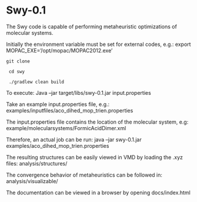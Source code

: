 # Swy-0.1 

The Swy code is capable of performing metaheuristic optimizations of molecular systems.

Initially the environment variable must be set for external codes, e.g.:
export MOPAC_EXE=’/opt/mopac/MOPAC2012.exe’

` git clone `

` cd swy`

` ./gradlew clean build`

To execute:
Java –jar target/libs/swy-0.1.jar input.properties

Take an example input.properties file, e.g.:
examples/inputfiles/aco_dihed_mop_trien.properties

The input.properties file contains the location of the molecular system, e.g: 
example/molecularsystems/FormicAcidDimer.xml 

Therefore, an actual job can be run: 
java –jar swy-0.1.jar  examples/aco_dihed_mop_trien.properties

The resulting structures can be easily viewed in VMD by loading the .xyz files:
analysis/structures/

The convergence behavior of metaheuristics can be followed in:
analysis/visualizable/ 

The documentation can be viewed in a browser by opening docs/index.html 


